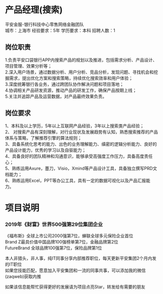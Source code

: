 # 产品经理(搜索)
平安金服-银行科技中心零售网络金融团队  
城市：上海市 经验要求：5年 学历要求：本科  招聘人数：1

## 岗位职责
1.负责平安口袋银行APP内搜索产品的规划以及推进，包括需求分析、产品设计、项目管理、效果分析等；   
2.深入用户场景，通过数据分析、用户分析、竞品分析，发现问题、寻找机会和挖掘需求，提出优化方案和搜索策略，持续优化搜索效率和用户体验；   
3.深度统筹银行各业务，通过跨团队协作解决问题和项目落地；   
4.协调相关产品研发资源，推动产品的研发工作，确保产品按期上线；   
5.关注并追踪产品及运营数据，对产品最终效果负责。

## 岗位要求
1、本科及以上学历，5年以上互联网产品经验，3年以上搜索类产品经验；    
2、 对搜索产品有深刻理解，对行业现状及发展趋势有认知，熟悉搜索推荐的产品体系与策略，了解推荐引擎的算法规则；    
3、具备系统化思考的能力、出色的业务理解能力、缜密的逻辑分析能力、良好的产品设计能力，优秀的学习以及自驱能力；    
4、具备良好的团队精神和沟通意识，能够承受高强度工作压力，具备高度责任心；   
5、熟练运用Axure，墨刀，Visio，Xmind等产品设计工具，具备独立撰写PRD文档能力；   
6、熟练运用Excel，PPT等办公工具，具有一定的数据可视化以及产品汇报能力。

# 项目说明

### 2019年《财富》世界500强第29位集团企业
《福布斯》全球上市公司2000强第7位，蝉联全球多元保险企业首位  
Brand Z最具价值中国品牌100强榜单第7位，金融品牌第2位  
FutureBrand 全球品牌100强第7位，保险品牌第1位

本人非猎头，非人事，纯IT同事分享内部推荐职位，每天更新平安集团2个月内发的IT职位  
如果您技能匹配，愿意加入平安集团和一流的同事共事，可以添加我的微信(zaqweb)获取内推 

如果该信息能帮忙获得更好的发展请为项目点亮Star，转发给有需要的朋友




